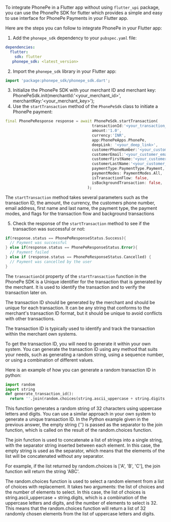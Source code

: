 To integrate PhonePe in a Flutter app without using `flutter_upi` package, you can use the 
PhonePe SDK for flutter which provides a simple and easy to use interface for PhonePe Payments in your 
Flutter app.

Here are the steps you can follow to integrate PhonePe in your Flutter app:

1. Add the `phonepe_sdk` dependency to your `pubspec.yaml` file:
```yaml
dependencies:
  flutter:
    sdk: flutter
   phonepe_sdk: <latest_version>
```
2. Import the `phonepe_sdk` library in your Flutter app:

```dart
import 'package:phonepe_sdk/phonepe_sdk.dart';
```
3. Initialize the PhonePe SDK with your merchant ID and merchant key:
PhonePeSdk.init(merchantId:'<your_merchant_id>', merchantKey:'<your_merchant_key>');
4. Use the `startTransaction` method of the `PhonePeSdk` class to initiate a PhonePe payment:
```dart
final PhonePeResponse response = await PhonePeSdk.startTransaction(
                                      transactionId:'<your_transaction_id>',
                                      amount:'1.0',
                                      currency:'INR',
                                      app:PhonePeApps.PhonePe,
                                      deepLink: '<your_deep_link>',
                                      customerPhoneNumber:'<your_customer_phone_number>',
                                      customerEmail:'<your_customer_email>',
                                      customerFirstName:'<your_customer_first_name>',
                                      customerLastName:'<your_customer_last_name>',
                                      paymentType:PaymentType.Payment,
                                      paymentModes: PaymentModes.All,
                                      isTransactionFlow: false,
                                      isBackgroundTransaction: false,
                                    );
```

The `startTransaction` method takes several parameters such as the transaction ID, the amount,
the currency, the customers phone number, email address, first name and last name, the payment type,
the payment modes, and flags for the transaction flow and background transactions

5. Check the response of the  `startTransaction` method to see if the transaction was successful or not:
```dart
if(response.status == PhonePeResponseStatus.Success){
  // Payment was successful
} else if(response.status == PhonePeResponseStatus.Error){
  // Payment failed
} else if (response.status == PhonePeResponseStatus.Cancelled) {
  // Payment was cancelled by the user
}
```
The `transactionId` property of the `startTransaction` function in the PhonePe SDK is a Unique identifier for the transaction that is generated by the merchant. It is used to identify the transaction and to verify the transaction later on.

The transaction ID should be generated by the merchant and should be unique for each transaction. It can be any string that conforms to the merchant's transaction ID format, but it should be unique to avoid conflicts with other transactions.

The transaction ID is typically used to identify and track the transaction within the merchant own systems.

To get the transaction ID, you will need to generate it within your own system. You can generate the transaction ID using any method that suits your needs, such as generating a random string, using a sequence number, or using a combination of different values.

Here is an example of how you can generate a random transaction ID in python:
```python
import random
import string
def generate_transaction_id():
  return ''.join(random.choices(string.ascii_uppercase + string.digits,k=32))
```

This function generates a random string of 32 characters using uppercase letters and digits. You can use a similar approach in your own system to generate a unique transaction ID.
In the Python example given in the previous answer, the empty string ('') is passed as the separator to the join function, which is called on the result of the random.choices function.

The join function is used to concatenate a list of strings into a single string, with the separator string inserted between each element. In this case, the empty string is used as the separator, which means that the elements of the list will be concatenated without any separator.

For example, if the list returned by random.choices is ['A', 'B', 'C'], the join function will return the string 'ABC'.

The random.choices function is used to select a random element from a list of choices with replacement. It takes two arguments: the list of choices and the number of elements to select. In this case, the list of choices is string.ascii_uppercase + string.digits, which is a combination of the uppercase letters and digits, and the number of elements to select is 32. This means that the random.choices function will return a list of 32 randomly chosen elements from the list of uppercase letters and digits.
